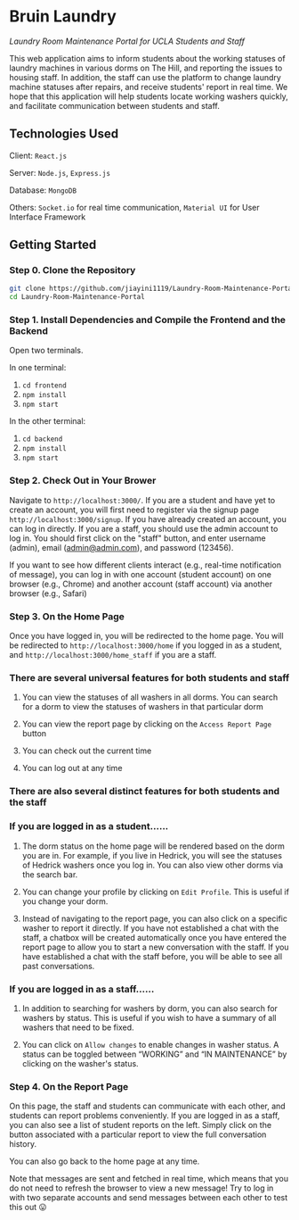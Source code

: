 # Bruin Laundry
_Laundry Room Maintenance Portal for UCLA Students and Staff_

This web application aims to inform students about the working statuses of laundry machines in various dorms on The Hill, and reporting the issues to housing staff. In addition, the staff can use the platform to change laundry machine statuses after repairs, and receive students' report in real time. We hope that this application will help students locate working washers quickly, and facilitate communication between students and staff. 

## Technologies Used
Client: ```React.js```

Server: ```Node.js```, ```Express.js```

Database: ```MongoDB```

Others: ```Socket.io``` for real time communication, ```Material UI``` for User Interface Framework

## Getting Started

### Step 0. Clone the Repository
```bash
git clone https://github.com/jiayini1119/Laundry-Room-Maintenance-Portal.git
cd Laundry-Room-Maintenance-Portal
```

### Step 1. Install Dependencies and Compile the Frontend and the Backend

Open two terminals.

In one terminal:
1. ```cd frontend```
2. ```npm install```
3. ```npm start```

In the other terminal:
1. ```cd backend```
2. ```npm install```
3. ```npm start```

### Step 2. Check Out in Your Brower
Navigate to ```http://localhost:3000/```. 
If you are a student and have yet to create an account, you will first need to register via the signup page ```http://localhost:3000/signup```. If you have already created an account, you can log in directly. 
If you are a staff, you should use the admin account to log in. You should first click on the "staff" button, and enter username (admin), email (admin@admin.com), and password (123456).

If you want to see how different clients interact (e.g., real-time notification of message), you can log in with one account (student account) on one browser (e.g., Chrome) and another account (staff account) via another browser (e.g., Safari)

### Step 3. On the Home Page
Once you have logged in, you will be redirected to the home page. You will be redirected to ```http://localhost:3000/home``` if you logged in as a student, and ```http://localhost:3000/home_staff``` if you are a staff. 

### There are several universal features for both students and staff
1. You can view the statuses of all washers in all dorms. You can search for a dorm to view the statuses of washers in that particular dorm

2. You can view the report page by clicking on the ```Access Report Page``` button

3. You can check out the current time

4. You can log out at any time

### There are also several distinct features for both students and the staff
### If you are logged in as a student......
1. The dorm status on the home page will be rendered based on the dorm you are in. For example, if you live in Hedrick, you will see the statuses of Hedrick washers once you log in. You can also view other dorms via the search bar.

2. You can change your profile by clicking on ```Edit Profile```. This is useful if you change your dorm.

3. Instead of navigating to the report page, you can also click on a specific washer to report it directly. If you have not established a chat with the staff, a chatbox will be created automatically once you have entered the report page to allow you to start a new conversation with the staff. If you have established a chat with the staff before, you will be able to see all past conversations.

### If you are logged in as a staff......
1. In addition to searching for washers by dorm, you can also search for washers by status. This is useful if you wish to have a summary of all washers that need to be fixed. 

2. You can click on ```Allow changes``` to enable changes in washer status. A status can be toggled between “WORKING” and “IN MAINTENANCE” by clicking on the washer's status.

### Step 4. On the Report Page
On this page, the staff and students can communicate with each other, and students can report problems conveniently. If you are logged in as a staff, you can also see a list of student reports on the left. Simply click on the button associated with a particular report to view the full conversation history.

You can also go back to the home page at any time. 

Note that messages are sent and fetched in real time, which means that you do not need to refresh the browser to view a new message! Try to log in with two separate accounts and send messages between each other to test this out 😛

